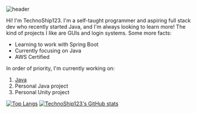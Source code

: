 ![header](https://capsule-render.vercel.app/api?type=rect&color=gradient&height=150&section=footer&text=TechnoShip123&fontSize=70)

Hi! I'm TechnoShip123. I'm a self-taught programmer and aspiring full stack dev who recently started Java, and I'm always looking to learn more! The kind of projects I like are GUIs and login systems. Some more facts:
- Learning to work with Spring Boot
- Currently focusing on Java
- AWS Certified

In order of priority, I'm currently working on:
1. [Java](https://www.oracle.com/java/technologies/javase-jdk11-downloads.html)
2. Personal Java project
3. Personal Unity project

[![Top Langs](https://github-readme-stats.vercel.app/api/top-langs/?username=TechnoShip123&count_private=true&theme=calm&cache_seconds=7288)](https://github.com/technoship123/technoship123)
[![TechnoShip123's GitHub stats](https://github-readme-stats.vercel.app/api?username=TechnoShip123&count_private=true&show_icons=true&theme=calm&cache_seconds=7200)](https://github.com/technoship123/technoship123)
